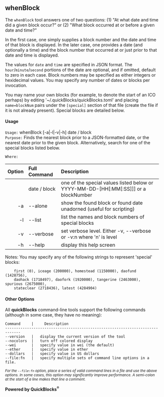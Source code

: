 ## whenBlock

The `whenBlock` tool answers one of two questions: (1) "At what date and time did a given block occur?" or (2) "What block occurred at or before a given date and time?"

In the first case, one simply supplies a block number and the date and time of that block is displayed. In the later case, one provides a date (and optionally a time) and the block number that occurred at or just prior to that date and time is displayed.

The values for `date` and `time` are specified in JSON format. The `hour`/`minute`/`second` portions of the date are optional, and if omitted, default to zero in each case. Block numbers may be specified as either integers or hexidecimal values. You may specify any number of dates or blocks per invocation.

You may name your own blocks (for example, to denote the start of an ICO perhaps) by editing '~/.quickBlocks/quickBlocks.toml' and placing `name=blockNum` pairs under the `[special]` section of that file (create the file if it is not already present). Special blocks are detailed below.

#### Usage

`Usage:`    whenBlock [-a|-l|-v|-h] date / block  
`Purpose:`  Finds the nearest block prior to a JSON-formatted date, or the nearest date prior to
            the given block. Alternatively, search for one of the special blocks listed below.
             
`Where:`  

| Option | Full Command | Description |
| -------: | :------- | :------- |
|  | date / block | one of the special values listed below or YYYY-MM-DD-[HH[:MM[:SS]]] or a blockNumber |
| -a | --alone | show the found block or found date unadorned (useful for scripting) |
| -l | --list | list the names and block numbers of special blocks |
| -v | --verbose | set verbose level. Either -v, --verbose or -v:n where 'n' is level |
| -h | --help | display this help screen |

  Notes:
	You may specify any of the following strings to represent 'special' blocks:

	    first (0), iceage (200000), homestead (1150000), daofund (1428756), 
	    daohack (1718497), daofork (1920000), tangerine (2463000), spurious (2675000), 
	    stateclear (2718436), latest (4284904)

#### Other Options

All **quickBlocks** command-line tools support the following commands (although in some case, they have no meaning):

    Command     |     Description
    -----------------------------------------------------------------------------
    --version   |   display the current version of the tool
    --nocolors  |   turn off colored display
    --wei       |   specify value in wei (the default)
    --ether     |   specify value in ether
    --dollars   |   specify value in US dollars
    --file:fn   |   specify multiple sets of command line options in a file.

<small>*For the `--file:fn` option, place a series of valid command lines in a file and use the above options. In some cases, this option may significantly improve performance. A semi-colon at the start of a line makes that line a comment.*</small>

**Powered by QuickBlocks<sup>&reg;</sup>**


